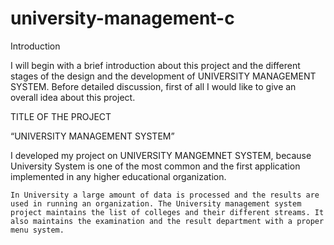 # university-management-c
Introduction

I will begin with a brief introduction about this project and the different stages of the design and the development of UNIVERSITY MANAGEMENT SYSTEM. Before detailed discussion, first of all I would like to give an overall idea about this project.

TITLE OF THE PROJECT 

“UNIVERSITY MANAGEMENT SYSTEM”

I developed my project on UNIVERSITY MANGEMNET SYSTEM, because University System is one of the most common and the first application implemented in any higher educational organization.

	In University a large amount of data is processed and the results are used in running an organization. The University management system project maintains the list of colleges and their different streams. It also maintains the examination and the result department with a proper menu system.
